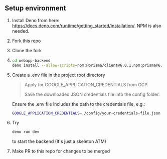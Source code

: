 ## Setup environment
1. Install Deno from here: https://docs.deno.com/runtime/getting_started/installation/. NPM is also needed.
2. Fork this repo
3. Clone the fork
4. ```bash
   cd webapp-backend
   deno install --allow-scripts=npm:@prisma/client@6.0.1,npm:prisma@6.0.1,npm:@prisma/engines@6.0.1,npm:protobufjs@7.4.0
   ```
5. Create a .env file in the project root directory
   
   > Apply for GOOGLE_APPLICATION_CREDENTIALS from GCP.
   > 
   > Save the downloaded JSON credentials file into the config folder.
   > 
   Ensure the .env file includes the path to the credentials file, e.g.:
   ```bash
   GOOGLE_APPLICATION_CREDENTIALS=./config/your-credentials-file.json
   ```
6. Try 
   ```bash
   deno run dev
   ```
   to start the backend (It's just a skeleton ATM)
7. Make PR to this repo for changes to be merged
